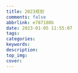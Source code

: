 ```yaml
---
title: 2023规划
comments: false
abbrlink: e787180b
date: 2023-01-05 11:55:07
tags:
categories:
keywords:
description:
top_img:
cover:
---
```

